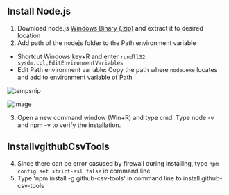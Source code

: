 ## Install Node.js

1. Download node.js [Windows Binary (.zip)](https://nodejs.org/en/download/) and extract it to desired location
2. Add path of the nodejs folder to the Path environment variable
 - Shortcut Windows key+R and enter `rundll32 sysdm.cpl,EditEnvironmentVariables`
 - Edit Path environment variable: Copy the path where `node.exe` locates and add to environment variable of Path
 
![tempsnip](https://user-images.githubusercontent.com/74153282/150343343-2e7e830a-ebea-4f78-9275-cfc743fc2da7.png)
 
 ![image](https://user-images.githubusercontent.com/74153282/150340176-bddbc450-caf3-4313-9c64-3a75b6a681e7.png)

3. Open a new command window (Win+R) and type cmd. Type node -v and npm -v to verify the installation. 

## InstallvgithubCsvTools

4. Since there can be error casused by firewall during installing, type `npm config set strict-ssl false` in command line
5. Type 'npm install -g github-csv-tools' in command line to install github-csv-tools

